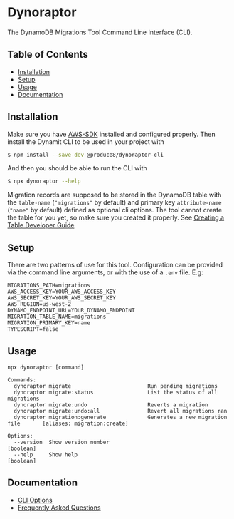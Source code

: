 Dynoraptor
==============

The DynamoDB Migrations Tool Command Line Interface (CLI).

Table of Contents
-----------------
- [Installation](#installation)
- [Setup](#Setup)
- [Usage](#Usage)
- [Documentation](#documentation)


Installation
------------

Make sure you have [AWS-SDK](https://aws.amazon.com/sdk-for-node-js/) installed and configured properly. Then install the Dynamit CLI to be used in your project with

```bash
$ npm install --save-dev @produce8/dynoraptor-cli
```

And then you should be able to run the CLI with

```bash
$ npx dynoraptor --help
```

Migration records are supposed to be stored in the DynamoDB table with the `table-name` (`"migrations"` by default) and primary key `attribute-name` (`"name"` by default) defined as optional cli options. The tool cannot create the table for you yet, so make sure you created it properly. See [Creating a Table Developer Guide](https://docs.amazonaws.cn/en_us/amazondynamodb/latest/developerguide/WorkingWithTables.Basics.html#WorkingWithTables.Basics.CreateTable)


Setup
-----

There are two patterns of use for this tool. Configuration can be provided via the command line arguments, or with the use of
a `.env` file. E.g:
```
MIGRATIONS_PATH=migrations
AWS_ACCESS_KEY=YOUR_AWS_ACCESS_KEY
AWS_SECRET_KEY=YOUR_AWS_SECRET_KEY
AWS_REGION=us-west-2
DYNAMO_ENDPOINT_URL=YOUR_DYNAMO_ENDPOINT
MIGRATION_TABLE_NAME=migrations
MIGRATION_PRIMARY_KEY=name
TYPESCRIPT=false
```

Usage
-----

```
npx dynoraptor [command]

Commands:
  dynoraptor migrate                        Run pending migrations
  dynoraptor migrate:status                 List the status of all migrations
  dynoraptor migrate:undo                   Reverts a migration
  dynoraptor migrate:undo:all               Revert all migrations ran
  dynoraptor migration:generate             Generates a new migration file       [aliases: migration:create]

Options:
  --version  Show version number                                         [boolean]
  --help     Show help                                                   [boolean]
```


Documentation
-------------

- [CLI Options](docs/README.md)
- [Frequently Asked Questions](docs/FAQ.md)
